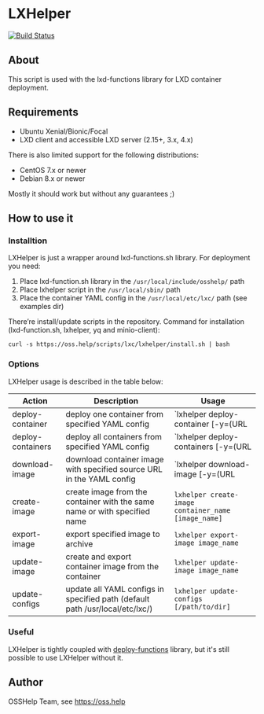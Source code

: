 # LXHelper

[![Build Status](https://drone.osshelp.ru/api/badges/OSSHelp/lxhelper/status.svg)](https://drone.osshelp.ru/OSSHelp/lxhelper)

## About

This script is used with the lxd-functions library for LXD container deployment.

## Requirements

* Ubuntu Xenial/Bionic/Focal
* LXD client and accessible LXD server (2.15+, 3.x, 4.x)

There is also limited support for the following distributions:

* CentOS 7.x or newer
* Debian 8.x or newer

Mostly it should work but without any guarantees ;)

## How to use it

### Installtion

LXHelper is just a wrapper around lxd-functions.sh library. For deployment you need:

1. Place lxd-function.sh library in the `/usr/local/include/osshelp/` path
1. Place lxhelper script in the `/usr/local/sbin/` path
1. Place the container YAML config in the `/usr/local/etc/lxc/` path (see examples dir)

There’re install/update scripts in the repository. Command for installation (lxd-function.sh, lxhelper, yq and minio-client):

```shell
curl -s https://oss.help/scripts/lxc/lxhelper/install.sh | bash
```

### Options

LXHelper usage is described in the table below:

Action | Description| Usage
---|---|---
deploy-container |deploy one container from specified YAML config |`lxhelper deploy-container [-y=(URL|Path)] [--force] container_name`
deploy-containers |deploy all containers from specified YAML config | `lxhelper deploy-containers [-y=(URL|Path)] [--force]`
download-image|download container image with specified source URL in the YAML config |`lxhelper download-image [-y=(URL|Path)] container_name`
create-image|create image from the container with the same name or with specified name |`lxhelper create-image container_name [image_name]`
export-image|export specified image to archive|`lxhelper export-image image_name`
update-image|create and export container image from the container |`lxhelper update-image image_name`
update-configs|update all YAML configs in specified path (default path /usr/local/etc/lxc/) |`lxhelper update-configs [/path/to/dir]`

### Useful

LXHelper is tightly coupled with [deploy-functions](https://github.com/OSSHelp/deploy-functions) library, but it's still possible to use LXHelper without it.

## Author

OSSHelp Team, see <https://oss.help>
